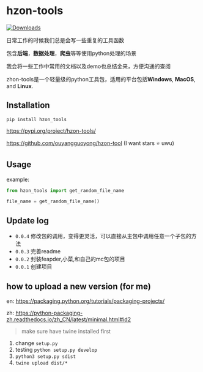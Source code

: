 # hzon-tools

[![Downloads](https://static.pepy.tech/badge/dumb-menu)](https://pepy.tech/project/dumb-menu)

日常工作的时候我们总是会写一些重复的工具函数

包含**后端**，**数据处理**，**爬虫**等等使用python处理的场景

我会将一些工作中常用的文档以及demo也总结金来，方便沟通的查阅

zhon-tools是一个轻量级的python工具包，适用的平台包括**Windows**, **MacOS**, and **Linux**.


## Installation

```
pip install hzon_tools
```

https://pypi.org/project/hzon-tools/

https://github.com/ouyangguoyong/hzon-tool (I want stars ⭐ uwu)


## Usage

example:

```python
from hzon_tools import get_random_file_name

file_name = get_random_file_name()

```


## Update log

- `0.0.4` 修改包的调用，变得更灵活，可以直接从主包中调用任意一个子包的方法
- `0.0.3` 完善readme
- `0.0.2` 封装feapder,小菜,和自己的mc包的项目
- `0.0.1` 创建项目

## how to upload a new version (for me)

en: https://packaging.python.org/tutorials/packaging-projects/ 

zh: https://python-packaging-zh.readthedocs.io/zh_CN/latest/minimal.html#id2

> make sure have twine installed first

1. change `setup.py`
2. testing `python setup.py develop`
3. `python3 setup.py sdist`
4. `twine upload dist/*`

